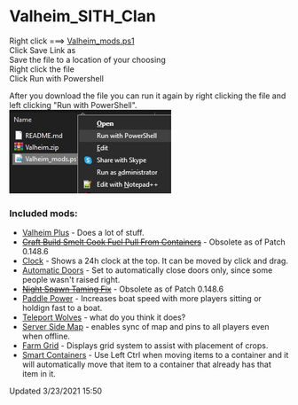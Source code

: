 # Valheim_SITH_Clan

Right click ===> [Valheim_mods.ps1](https://github.com/Dhovin/Valheim_SITH_Clan/raw/main/Valheim_mods.ps1)  
Click Save Link as  
Save the file to a location of your choosing  
Right click the file  
Click Run with Powershell  
  
After you download the file you can run it again by right clicking the file and left clicking "Run with PowerShell".  
![Right click file, left click Run with PowerShell](https://github.com/Dhovin/Valheim_SITH_Clan/blob/main/images/runpowershell.jpg)
  
### Included mods:
  * [Valheim Plus](https://www.nexusmods.com/valheim/mods/4) - Does a lot of stuff.
  * ~~[Craft Build Smelt Cook Fuel Pull From Containers](https://www.nexusmods.com/valheim/mods/40)~~ - Obsolete as of Patch 0.148.6
  * [Clock](https://www.nexusmods.com/valheim/mods/85) - Shows a 24h clock at the top. It can be moved by click and drag.
  * [Automatic Doors](https://www.nexusmods.com/valheim/mods/288) - Set to automatically close doors only, since some people wasn't raised right.
  * ~~[Night Spawn Taming Fix](https://www.nexusmods.com/valheim/mods/315)~~ - Obsolete as of Patch 0.148.6
  * [Paddle Power](https://www.nexusmods.com/valheim/mods/305) - Increases boat speed with more players sitting or holdign fast to a boat.
  * [Teleport Wolves](https://www.nexusmods.com/valheim/mods/217) - what do you think it does?
  * [Server Side Map](https://www.nexusmods.com/valheim/mods/88) - enables sync of map and pins to all players even when offline.
  * [Farm Grid](https://www.nexusmods.com/valheim/mods/449) - Displays grid system to assist with placement of crops.
  * [Smart Containers](https://www.nexusmods.com/valheim/mods/332) - Use Left Ctrl when moving items to a container and it will automatically move that item to a container that already has that item in it.
  
  Updated 3/23/2021 15:50 
